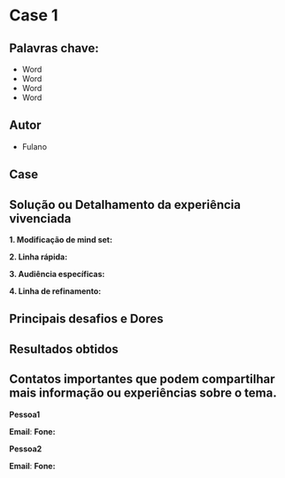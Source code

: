 # Case 1

## Palavras chave:
* Word
* Word
* Word
* Word

## Autor
* Fulano

## Case


## Solução ou Detalhamento da experiência vivenciada


**1. Modificação de mind set:**


**2.  Linha rápida:**


**3.  Audiência específicas:**



**4.  Linha de refinamento:**


## Principais desafios e Dores


## Resultados obtidos


## Contatos importantes que podem compartilhar mais informação ou experiências sobre o tema.

**Pessoa1**

**Email**: 
**Fone:**

**Pessoa2**

**Email**:
**Fone:**
